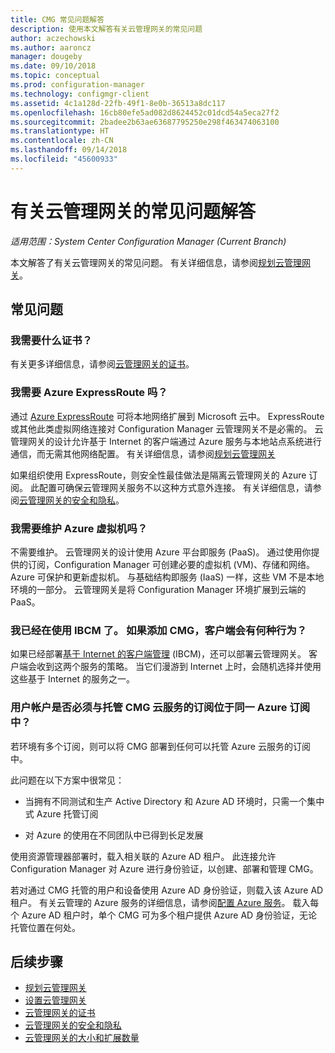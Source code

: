 ```yaml
---
title: CMG 常见问题解答
description: 使用本文解答有关云管理网关的常见问题
author: aczechowski
ms.author: aaroncz
manager: dougeby
ms.date: 09/10/2018
ms.topic: conceptual
ms.prod: configuration-manager
ms.technology: configmgr-client
ms.assetid: 4c1a128d-22fb-49f1-8e0b-36513a8dc117
ms.openlocfilehash: 16cb80efe5ad082d8624452c01dcd54a5eca27f2
ms.sourcegitcommit: 2badee2b63ae63687795250e298f463474063100
ms.translationtype: HT
ms.contentlocale: zh-CN
ms.lasthandoff: 09/14/2018
ms.locfileid: "45600933"
---
```

# <a name="frequently-asked-questions-about-the-cloud-management-gateway"></a>有关云管理网关的常见问题解答

*适用范围：System Center Configuration Manager (Current Branch)*

本文解答了有关云管理网关的常见问题。 有关详细信息，请参阅[规划云管理网关](/sccm/core/clients/manage/cmg/plan-cloud-management-gateway)。


## <a name="frequently-asked-questions"></a>常见问题

### <a name="what-certificates-do-i-need"></a>我需要什么证书？

有关更多详细信息，请参阅[云管理网关的证书](/sccm/core/clients/manage/cmg/certificates-for-cloud-management-gateway)。


### <a name="do-i-need-azure-expressroute"></a>我需要 Azure ExpressRoute 吗？

通过 [Azure ExpressRoute](/azure/expressroute/expressroute-introduction) 可将本地网络扩展到 Microsoft 云中。 ExpressRoute 或其他此类虚拟网络连接对 Configuration Manager 云管理网关不是必需的。 云管理网关的设计允许基于 Internet 的客户端通过 Azure 服务与本地站点系统进行通信，而无需其他网络配置。 有关详细信息，请参阅[规划云管理网关](/sccm/core/clients/manage/cmg/plan-cloud-management-gateway)

如果组织使用 ExpressRoute，则安全性最佳做法是隔离云管理网关的 Azure 订阅。 此配置可确保云管理网关服务不以这种方式意外连接。 有关详细信息，请参阅[云管理网关的安全和隐私](/sccm/core/clients/manage/cmg/security-and-privacy-for-cloud-management-gateway)。


### <a name="do-i-need-to-maintain-the-azure-virtual-machines"></a>我需要维护 Azure 虚拟机吗？

不需要维护。 云管理网关的设计使用 Azure 平台即服务 (PaaS)。 通过使用你提供的订阅，Configuration Manager 可创建必要的虚拟机 (VM)、存储和网络。 Azure 可保护和更新虚拟机。 与基础结构即服务 (IaaS) 一样，这些 VM 不是本地环境的一部分。 云管理网关是将 Configuration Manager 环境扩展到云端的 PaaS。 


### <a name="im-already-using-ibcm-if-i-add-cmg-how-do-clients-behave"></a>我已经在使用 IBCM 了。 如果添加 CMG，客户端会有何种行为？

如果已经部署[基于 Internet 的客户端管理](/sccm/core/clients/manage/plan-internet-based-client-management) (IBCM)，还可以部署云管理网关。 客户端会收到这两个服务的策略。 当它们漫游到 Internet 上时，会随机选择并使用这些基于 Internet 的服务之一。


### <a name="do-the-user-accounts-have-to-be-in-the-same-azure-subscription-as-the-subscription-that-hosts-the-cmg-cloud-service"></a>用户帐户是否必须与托管 CMG 云服务的订阅位于同一 Azure 订阅中？
<!--SCCMDocs-pr issue #2873--> 若环境有多个订阅，则可以将 CMG 部署到任何可以托管 Azure 云服务的订阅中。 

此问题在以下方案中很常见：  

- 当拥有不同测试和生产 Active Directory 和 Azure AD 环境时，只需一个集中式 Azure 托管订阅  

- 对 Azure 的使用在不同团队中已得到长足发展  

使用资源管理器部署时，载入相关联的 Azure AD 租户。 此连接允许 Configuration Manager 对 Azure 进行身份验证，以创建、部署和管理 CMG。  

若对通过 CMG 托管的用户和设备使用 Azure AD 身份验证，则载入该 Azure AD 租户。 有关云管理的 Azure 服务的详细信息，请参阅[配置 Azure 服务](/sccm/core/servers/deploy/configure/azure-services-wizard)。 载入每个 Azure AD 租户时，单个 CMG 可为多个租户提供 Azure AD 身份验证，无论托管位置在何处。



## <a name="next-steps"></a>后续步骤

- [规划云管理网关](/sccm/core/clients/manage/cmg/plan-cloud-management-gateway)
- [设置云管理网关](/sccm/core/clients/manage/cmg/setup-cloud-management-gateway)
- [云管理网关的证书](/sccm/core/clients/manage/cmg/certificates-for-cloud-management-gateway)
- [云管理网关的安全和隐私](/sccm/core/clients/manage/cmg/security-and-privacy-for-cloud-management-gateway)
- [云管理网关的大小和扩展数量](/sccm/core/plan-design/configs/size-and-scale-numbers#bkmk_cmg)